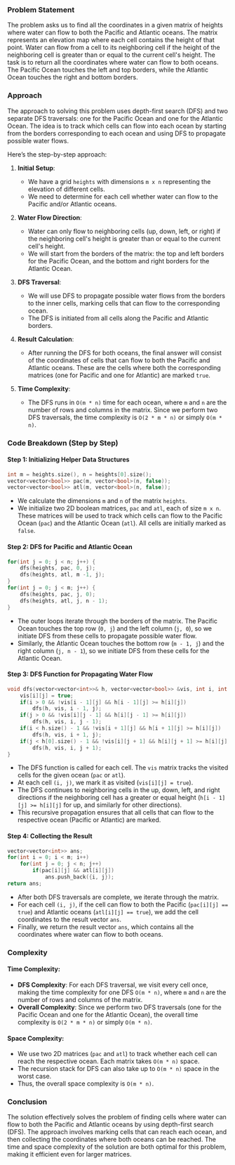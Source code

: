 ### Problem Statement

The problem asks us to find all the coordinates in a given matrix of heights where water can flow to both the Pacific and Atlantic oceans. The matrix represents an elevation map where each cell contains the height of that point. Water can flow from a cell to its neighboring cell if the height of the neighboring cell is greater than or equal to the current cell's height. The task is to return all the coordinates where water can flow to both oceans. The Pacific Ocean touches the left and top borders, while the Atlantic Ocean touches the right and bottom borders.

### Approach

The approach to solving this problem uses depth-first search (DFS) and two separate DFS traversals: one for the Pacific Ocean and one for the Atlantic Ocean. The idea is to track which cells can flow into each ocean by starting from the borders corresponding to each ocean and using DFS to propagate possible water flows.

Here’s the step-by-step approach:

1. **Initial Setup**:
   - We have a grid `heights` with dimensions `m x n` representing the elevation of different cells.
   - We need to determine for each cell whether water can flow to the Pacific and/or Atlantic oceans.

2. **Water Flow Direction**:
   - Water can only flow to neighboring cells (up, down, left, or right) if the neighboring cell's height is greater than or equal to the current cell's height.
   - We will start from the borders of the matrix: the top and left borders for the Pacific Ocean, and the bottom and right borders for the Atlantic Ocean.

3. **DFS Traversal**:
   - We will use DFS to propagate possible water flows from the borders to the inner cells, marking cells that can flow to the corresponding ocean.
   - The DFS is initiated from all cells along the Pacific and Atlantic borders.

4. **Result Calculation**:
   - After running the DFS for both oceans, the final answer will consist of the coordinates of cells that can flow to both the Pacific and Atlantic oceans. These are the cells where both the corresponding matrices (one for Pacific and one for Atlantic) are marked `true`.

5. **Time Complexity**:
   - The DFS runs in `O(m * n)` time for each ocean, where `m` and `n` are the number of rows and columns in the matrix. Since we perform two DFS traversals, the time complexity is `O(2 * m * n)` or simply `O(m * n)`.

### Code Breakdown (Step by Step)

#### Step 1: Initializing Helper Data Structures

```cpp
int m = heights.size(), n = heights[0].size();
vector<vector<bool>> pac(m, vector<bool>(n, false));
vector<vector<bool>> atl(m, vector<bool>(n, false));
```

- We calculate the dimensions `m` and `n` of the matrix `heights`.
- We initialize two 2D boolean matrices, `pac` and `atl`, each of size `m x n`. These matrices will be used to track which cells can flow to the Pacific Ocean (`pac`) and the Atlantic Ocean (`atl`). All cells are initially marked as `false`.

#### Step 2: DFS for Pacific and Atlantic Ocean

```cpp
for(int j = 0; j < n; j++) {
    dfs(heights, pac, 0, j);
    dfs(heights, atl, m -1, j);            
}
for(int j = 0; j < m; j++) {
    dfs(heights, pac, j, 0);
    dfs(heights, atl, j, n - 1);            
}
```

- The outer loops iterate through the borders of the matrix. The Pacific Ocean touches the top row (`0, j`) and the left column (`j, 0`), so we initiate DFS from these cells to propagate possible water flow.
- Similarly, the Atlantic Ocean touches the bottom row (`m - 1, j`) and the right column (`j, n - 1`), so we initiate DFS from these cells for the Atlantic Ocean.

#### Step 3: DFS Function for Propagating Water Flow

```cpp
void dfs(vector<vector<int>>& h, vector<vector<bool>> &vis, int i, int j) {
    vis[i][j] = true;
    if(i > 0 && !vis[i - 1][j] && h[i - 1][j] >= h[i][j])
        dfs(h, vis, i - 1, j);
    if(j > 0 && !vis[i][j - 1] && h[i][j - 1] >= h[i][j])
        dfs(h, vis, i, j - 1);
    if(i < h.size() - 1 && !vis[i + 1][j] && h[i + 1][j] >= h[i][j])
        dfs(h, vis, i + 1, j);
    if(j < h[0].size() - 1 && !vis[i][j + 1] && h[i][j + 1] >= h[i][j])
        dfs(h, vis, i, j + 1);
}
```

- The DFS function is called for each cell. The `vis` matrix tracks the visited cells for the given ocean (`pac` or `atl`).
- At each cell `(i, j)`, we mark it as visited (`vis[i][j] = true`).
- The DFS continues to neighboring cells in the up, down, left, and right directions if the neighboring cell has a greater or equal height (`h[i - 1][j] >= h[i][j]` for up, and similarly for other directions).
- This recursive propagation ensures that all cells that can flow to the respective ocean (Pacific or Atlantic) are marked.

#### Step 4: Collecting the Result

```cpp
vector<vector<int>> ans;
for(int i = 0; i < m; i++)
    for(int j = 0; j < n; j++)
        if(pac[i][j] && atl[i][j])
            ans.push_back({i, j});
return ans;
```

- After both DFS traversals are complete, we iterate through the matrix.
- For each cell `(i, j)`, if the cell can flow to both the Pacific (`pac[i][j] == true`) and Atlantic oceans (`atl[i][j] == true`), we add the cell coordinates to the result vector `ans`.
- Finally, we return the result vector `ans`, which contains all the coordinates where water can flow to both oceans.

### Complexity

#### Time Complexity:
- **DFS Complexity**: For each DFS traversal, we visit every cell once, making the time complexity for one DFS `O(m * n)`, where `m` and `n` are the number of rows and columns of the matrix.
- **Overall Complexity**: Since we perform two DFS traversals (one for the Pacific Ocean and one for the Atlantic Ocean), the overall time complexity is `O(2 * m * n)` or simply `O(m * n)`.

#### Space Complexity:
- We use two 2D matrices (`pac` and `atl`) to track whether each cell can reach the respective ocean. Each matrix takes `O(m * n)` space.
- The recursion stack for DFS can also take up to `O(m * n)` space in the worst case.
- Thus, the overall space complexity is `O(m * n)`.

### Conclusion

The solution effectively solves the problem of finding cells where water can flow to both the Pacific and Atlantic oceans by using depth-first search (DFS). The approach involves marking cells that can reach each ocean, and then collecting the coordinates where both oceans can be reached. The time and space complexity of the solution are both optimal for this problem, making it efficient even for larger matrices.